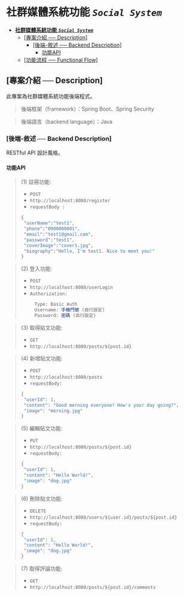 # **社群媒體系統功能** *****`Social System`*****

- [**社群媒體系統功能** *****`Social System`*****](#社群媒體系統功能流程-social-system)
  - [\[專案介紹 ── Description\]](#專案介紹--description)
    - [\[後端-敘述 ── Backend Description\]](#後端-敘述--backend-description)
      - [功能API](#功能api)
  - [\[功能流程 ── Functional Flow\]](#功能流程--functional-flow)

## [專案介紹 ── Description]
此專案為社群媒體系統功能後端程式。

>後端框架（framework）：Spring Boot、Spring Security

>後端語言（backend language）：Java

### [後端-敘述 ── Backend Description]

RESTful API 設計風格。

#### 功能API


> (1) 註冊功能: 
> - `POST` 
> - `http://localhost:8080/register`
> - `requestBody :`
>```javaScript
> {
>  "userName":"test1",
>  "phone":"0900000001",
>  "email":"test1@gmail.com",
>  "password":"test1",
>  "coverImage":"cover1.jpg",
>  "biography":"Hello, I'm test1. Nice to meet you!"
>}

> (2) 登入功能: 
> - `POST` 
> - `http://localhost:8080/userLogin`
> - `Authorization: `
>```javaScript
>      Type: Basic Auth
>      Username: 手機門號 (自行設定)
>      Password: 密碼 (自行設定)

> (3) 取得貼文功能: 
> - `GET` 
> - `http://localhost:8080/posts/${post.id}`

> (4) 新增貼文功能: 
> - `POST` 
> - `http://localhost:8080/posts`
> - `requestBody: ` 
>```javaScript
> {
>  "userId": 1,
>  "content": "Good morning everyone! How's your day going?",
>  "image": "morning.jpg"
>}

> (5) 編輯貼文功能: 
> - `PUT` 
> - `http://localhost:8080/posts/${post.id}`
> - `requestBody: `
>```javaScript
> {
>  "userId": 1,
>  "content": "Hello World!",
>  "image": "dog.jpg"
>}

> (6) 刪除貼文功能: 
> - `DELETE` 
> - `http://localhost:8080/users/${user.id}/posts/${post.id}`
> - `requestBody: `  
>```javaScript
> {
>  "userId": 1,
>  "content": "Hello World!",
>  "image": "dog.jpg"
>}

> (7) 取得評論功能: 
> - `GET` 
> - `http://localhost:8080/posts/${post.id}/comments`